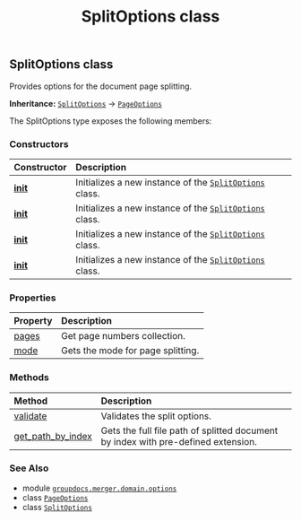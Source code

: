 ﻿---
title: SplitOptions class
second_title: GroupDocs.Merger for Python via .NET API References
description: 
type: docs
url: /python-net/groupdocs.merger.domain.options/splitoptions/
is_root: false
weight: 500
---

## SplitOptions class

Provides options for the document page splitting.



**Inheritance:** [`SplitOptions`](/merger/python-net/groupdocs.merger.domain.options/splitoptions) → 
[`PageOptions`](/merger/python-net/groupdocs.merger.domain.options/pageoptions)



The SplitOptions type exposes the following members:

### Constructors
| Constructor | Description |
| :- | :- |
| [__init__](/merger/python-net/groupdocs.merger.domain.options/splitoptions/__init__/#str-list) | Initializes a new instance of the [`SplitOptions`](/merger/python-net/groupdocs.merger.domain.options/splitoptions) class. |
| [__init__](/merger/python-net/groupdocs.merger.domain.options/splitoptions/__init__/#str-list-groupdocs.merger.domain.options.SplitMode) | Initializes a new instance of the [`SplitOptions`](/merger/python-net/groupdocs.merger.domain.options/splitoptions) class. |
| [__init__](/merger/python-net/groupdocs.merger.domain.options/splitoptions/__init__/#str-int-int) | Initializes a new instance of the [`SplitOptions`](/merger/python-net/groupdocs.merger.domain.options/splitoptions) class. |
| [__init__](/merger/python-net/groupdocs.merger.domain.options/splitoptions/__init__/#str-int-int-groupdocs.merger.domain.options.RangeMode) | Initializes a new instance of the [`SplitOptions`](/merger/python-net/groupdocs.merger.domain.options/splitoptions) class. |


### Properties
| Property | Description |
| :- | :- |
| [pages](/merger/python-net/groupdocs.merger.domain.options/splitoptions/pages) | Get page numbers collection. |
| [mode](/merger/python-net/groupdocs.merger.domain.options/splitoptions/mode) | Gets the mode for page splitting. |


### Methods
| Method | Description |
| :- | :- |
| [validate](/merger/python-net/groupdocs.merger.domain.options/splitoptions/validate/#groupdocs.merger.domain.FileType) | Validates the split options. |
| [get_path_by_index](/merger/python-net/groupdocs.merger.domain.options/splitoptions/get_path_by_index/#int-str) | Gets the full file path of splitted document by index with pre-defined extension. |



### See Also
* module [`groupdocs.merger.domain.options`](..)
* class [`PageOptions`](/merger/python-net/groupdocs.merger.domain.options/pageoptions)
* class [`SplitOptions`](/merger/python-net/groupdocs.merger.domain.options/splitoptions)
